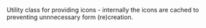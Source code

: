Utility class for providing icons - internally the icons are cached to preventing unnnecessary form (re)creation.